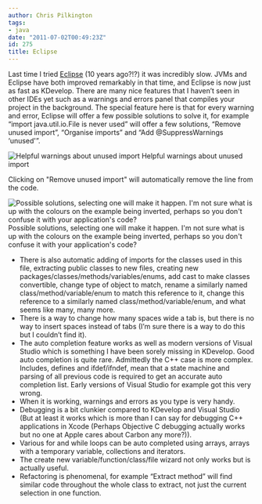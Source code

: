 ```yaml
---
author: Chris Pilkington
tags:
- java
date: "2011-07-02T00:49:23Z"
id: 275
title: Eclipse
---
```


Last time I tried [Eclipse](http://www.eclipse.org/) (10 years ago?!?) it was incredibly slow. JVMs and Eclipse have both improved remarkably in that time, and Eclipse is now just as fast as KDevelop. There are many nice features that I haven’t seen in other IDEs yet such as a warnings and errors panel that compiles your project in the background. The special feature here is that for every warning and error, Eclipse will offer a few possible solutions to solve it, for example “import java.util.io.File is never used” will offer a few solutions, “Remove unused import”, “Organise imports” and “Add @SuppressWarnings ‘unused'”.

![Helpful warnings about unused import](/blog/wp-content/uploads/2011/07/warning.png "warning")
Helpful warnings about unused import

Clicking on "Remove unused import" will automatically remove the line from the code.

![Possible solutions, selecting one will make it happen.  I'm not sure what is up with the colours on the example being inverted, perhaps so you don't confuse it with your application's code?](/blog/wp-content/uploads/2011/07/solution.png "solution")
Possible solutions, selecting one will make it happen. I'm not sure what is up with the colours on the example being inverted, perhaps so you don't confuse it with your application's code?
- There is also automatic adding of imports for the classes used in this file, extracting public classes to new files, creating new packages/classes/methods/variables/enums, add cast to make classes convertible, change type of object to match, rename a similarly named class/method/variable/enum to match this reference to it, change this reference to a similarly named class/method/variable/enum, and what seems like many, many more.
- There is a way to change how many spaces wide a tab is, but there is no way to insert spaces instead of tabs (I’m sure there is a way to do this but I couldn’t find it).
- The auto completion feature works as well as modern versions of Visual Studio which is something I have been sorely missing in KDevelop. Good auto completion is quite rare. Admittedly the C++ case is more complex. Includes, defines and ifdef/ifndef, mean that a state machine and parsing of all previous code is required to get an accurate auto completion list. Early versions of Visual Studio for example got this very wrong.
- When it is working, warnings and errors as you type is very handy.
- Debugging is a bit clunkier compared to KDevelop and Visual Studio (But at least it works which is more than I can say for debugging C++ applications in Xcode (Perhaps Objective C debugging actually works but no one at Apple cares about Carbon any more?)).
- Various for and while loops can be auto completed using arrays, arrays with a temporary variable, collections and iterators.
- The create new variable/function/class/file wizard not only works but is actually useful.
- Refactoring is phenomenal, for example “Extract method” will find similar code throughout the whole class to extract, not just the current selection in one function.

